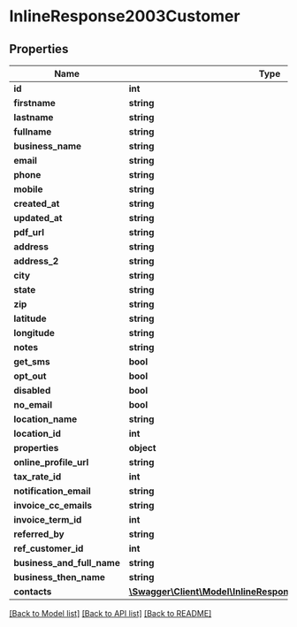 # InlineResponse2003Customer

## Properties
Name | Type | Description | Notes
------------ | ------------- | ------------- | -------------
**id** | **int** |  | [optional] 
**firstname** | **string** |  | [optional] 
**lastname** | **string** |  | [optional] 
**fullname** | **string** |  | [optional] 
**business_name** | **string** |  | [optional] 
**email** | **string** |  | [optional] 
**phone** | **string** |  | [optional] 
**mobile** | **string** |  | [optional] 
**created_at** | **string** |  | [optional] 
**updated_at** | **string** |  | [optional] 
**pdf_url** | **string** |  | [optional] 
**address** | **string** |  | [optional] 
**address_2** | **string** |  | [optional] 
**city** | **string** |  | [optional] 
**state** | **string** |  | [optional] 
**zip** | **string** |  | [optional] 
**latitude** | **string** |  | [optional] 
**longitude** | **string** |  | [optional] 
**notes** | **string** |  | [optional] 
**get_sms** | **bool** |  | [optional] 
**opt_out** | **bool** |  | [optional] 
**disabled** | **bool** |  | [optional] 
**no_email** | **bool** |  | [optional] 
**location_name** | **string** |  | [optional] 
**location_id** | **int** |  | [optional] 
**properties** | **object** |  | [optional] 
**online_profile_url** | **string** |  | [optional] 
**tax_rate_id** | **int** |  | [optional] 
**notification_email** | **string** |  | [optional] 
**invoice_cc_emails** | **string** |  | [optional] 
**invoice_term_id** | **int** |  | [optional] 
**referred_by** | **string** |  | [optional] 
**ref_customer_id** | **int** |  | [optional] 
**business_and_full_name** | **string** |  | [optional] 
**business_then_name** | **string** |  | [optional] 
**contacts** | [**\Swagger\Client\Model\InlineResponse2003CustomerContacts[]**](InlineResponse2003CustomerContacts.md) |  | [optional] 

[[Back to Model list]](../../README.md#documentation-for-models) [[Back to API list]](../../README.md#documentation-for-api-endpoints) [[Back to README]](../../README.md)

